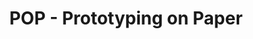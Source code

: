 ---
description: 在纸上画好原型图，拍照下来，在这个程序中可以设定点击区域，链接各个页面，从而让这些原型图有了点击切换的效果。
layout: post
results:
- primaryGenreName: Productivity
  version: '1.7.1'
  artworkUrl100: http://a28.phobos.apple.com/us/r1000/022/Purple4/v4/2a/4f/af/2a4faff4-a1d1-16d7-5dd4-10f02484c410/mzl.vbsdthjs.png
  trackViewUrl: https://itunes.apple.com/cn/app/pop-prototyping-on-paper/id555647796?mt=8&uo=4
  artworkUrl60: http://a754.phobos.apple.com/us/r1000/047/Purple4/v4/91/16/97/91169736-d54a-7987-431c-c64241503677/57.png
  userRatingCountForCurrentVersion: 4
  sellerName: WOOMOO INC.
  supportedDevices:
  - iPodTouchFifthGen
  - iPhone-3GS
  - iPad2Wifi
  - iPad3G
  - iPadMini
  - iPadMini4G
  - iPadFourthGen4G
  - iPadWifi
  - iPhone4
  - iPodTouchourthGen
  - iPhone5
  - iPad23G
  - iPodTouchThirdGen
  - iPadThirdGen
  - iPadThirdGen4G
  - iPadFourthGen
  - iPhone4S
  genres:
  - 效率
  - 商业
  trackName: POP - Prototyping on Paper
  description: "Have an app idea? Draw it on paper and use POP to make it
    running on your phone!\n\nThe workflow is ridiculously simple:\n1. Design
    on Paper\n2. Take Pictures\n3. Link & Play\n\n- Complicated wireframing
    tools slow us down. Why not use the most efficient tools, pen & paper,
    to create prototypes? That's why we make POP. You simply take pictures
    of your wireframe, link these pictures, and it'll work on iPhone!\n\n-
    It's great for professional designers. You can import your mockup images
    made with Photoshop or Fireworks, link them in POP, and they'll look like
    the real thing.\n\n- It's also great for anyone with an app idea. When
    you take pictures of paper prototypes, POP will automatically brighten
    up your images to make them more legible on screen.\n\n- When you're done,
    share your prototypes with friends and colleagues to get feedback. \n\n-
    Download now and happy prototyping!\n\n\n# TESTIMONIAL\n\n\"Ingenious
    Pop App Lets You Design Apps On Paper\" - Cult of Mac\n\n\"This iPhone
    app is every designer’s missing puzzle piece for prototyping on paper\"
    - The Next Web\n\n\"Just snap some pics of your sketches, link them together
    with a few taps, and voila: instant interactive prototype. No coding required.\"
    - FastCo.Design\n\n\"I was about to explore something very similar. Glad
    to see someone made it happen.\" - Jason Fried, 37 Signals.\n\n\"When
    doing mockups, I still find the traditional method of pen & paper to be
    the most convenient and comfortable. POP has not only made that possible,
    but a joy.\" - Steve Chen, Youtube\n\n\"This is delightful - It's your
    back of the napkin app UI sketches come to life in the most simple way
    possible, and ready to share with collaborators with a tap.\" - Phill
    Ryu, Impending"
  price: 0
  trackId: 555647796
  releaseDate: '2012-11-12T08:00:00Z'
  screenshotUrls:
  - http://a4.mzstatic.com/us/r30/Purple/v4/cc/20/63/cc206349-cb47-02a5-3b3e-bd7d7337211d/screen1136x1136.jpeg
  - http://a1.mzstatic.com/us/r30/Purple2/v4/f1/bc/77/f1bc77ec-250b-caec-25e7-8e757bf7e7ca/screen1136x1136.jpeg
  - http://a1.mzstatic.com/us/r30/Purple2/v4/dd/26/d9/dd26d9f1-d660-e950-7f59-624416ac50dd/screen1136x1136.jpeg
  - http://a3.mzstatic.com/us/r30/Purple2/v4/19/23/0d/19230d99-69c1-d9fa-9939-76ccc7e6e256/screen1136x1136.jpeg
  - http://a1.mzstatic.com/us/r30/Purple2/v4/13/67/fc/1367fca9-0645-db8f-59d3-49c50d1be9b1/screen1136x1136.jpeg
  artistViewUrl: https://itunes.apple.com/cn/artist/woomoo/id552864616?uo=4
  primaryGenreId: 6007
  userRatingCount: 61
  averageUserRatingForCurrentVersion: 4
  kind: software
  fileSizeBytes: '20542353'
  bundleId: in.woomoo.POP
  releaseNotes: '- Fix bugs!'
  sellerUrl: http://popapp.in/
  artistName: Woomoo
  trackCensoredName: POP - Prototyping on Paper
  isGameCenterEnabled: false
  contentAdvisoryRating: 4+
  languageCodesISO2A:
  - EN
  trackContentRating: 4+
  features: &a []
  averageUserRating: 4.5
  wrapperType: software
  artworkUrl512: http://a28.phobos.apple.com/us/r1000/022/Purple4/v4/2a/4f/af/2a4faff4-a1d1-16d7-5dd4-10f02484c410/mzl.vbsdthjs.png
  formattedPrice: 免费
  artistId: 552864616
  genreIds:
  - '6007'
  - '6000'
  currency: CNY
  ipadScreenshotUrls: *a
category: 效率
tags: tag1
resultCount: 1
title: POP - Prototyping on Paper

---